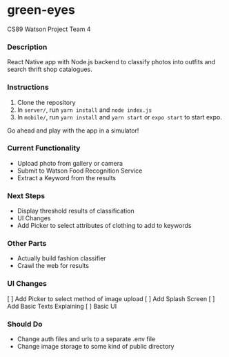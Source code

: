 # green-eyes
CS89 Watson Project Team 4

### Description
React Native app with Node.js backend to classify photos into outfits and search thrift shop catalogues.

### Instructions
1) Clone the repository
2) In `server/`, run `yarn install` and `node index.js`
3) In `mobile/`, run `yarn install` and `yarn start` or `expo start` to start expo.

Go ahead and play with the app in a simulator!

### Current Functionality
- Upload photo from gallery or camera
- Submit to Watson Food Recognition Service
- Extract a Keyword from the results

### Next Steps
- Display threshold results of classification
- UI Changes
- Add Picker to select attributes of clothing to add to keywords

### Other Parts
- Actually build fashion classifier
- Crawl the web for results

###  UI Changes
[ ] Add Picker to select method of image upload
[ ] Add Splash Screen
[ ] Add Basic Texts Explaining
[ ] Basic UI

### Should Do
- Change auth files and urls to a separate .env file
- Change image storage to some kind of public directory
